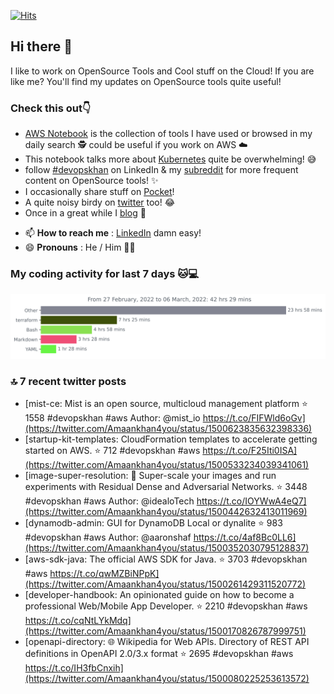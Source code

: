 [![Hits](https://hits.seeyoufarm.com/api/count/incr/badge.svg?url=https%3A%2F%2Fgithub.com%2Fakhan4u%2Fhit-counter&count_bg=%2379C83D&title_bg=%23555555&icon=&icon_color=%23E7E7E7&title=visits&edge_flat=false)](https://hits.seeyoufarm.com)

## Hi there 👋

I like to work on OpenSource Tools and Cool stuff on the Cloud! If you are like me? You'll find my updates on OpenSource tools quite useful!

### Check this out👇

* [AWS Notebook](https://histre.com/public/notebooks/dnllyanu/aws/) is the collection of tools I have used or browsed in my daily search 🕵️ could be useful if you work on AWS ☁️
* This notebook talks more about [Kubernetes](https://histre.com/public/notebooks/6uxdvo3y/kubernetes/) quite be overwhelming! 😅
* follow [#devopskhan](https://www.linkedin.com/feed/hashtag/devopskhan/) on LinkedIn & my [subreddit](https://www.reddit.com/r/devopskhan/) for more frequent content on OpenSource tools! ✨
* I occasionally share stuff on [Pocket](https://getpocket.com/@ej6g8d1dp2829A16a9Tf5d4T6bAMp3d8791rejDe86yem3bm4e14ex4fT4dluk29)!
* A quite noisy birdy on [twitter](https://twitter.com/Amaankhan4you) too! 😂
* Once in a great while I [blog](https://linuxparrot.com/) 😬


- 📫 **How to reach me** : [LinkedIn](https://www.linkedin.com/in/amaan-khan-linux-ninja) damn easy!
- 😄 **Pronouns** : He / Him 🤷‍♂️

### My coding activity for last 7 days 🐱💻

<img src="https://github.com/akhan4u/akhan4u/blob/main/images/stat.svg" alt="Amaan's Wakatime Activity!"/>

### 🔝 7 recent twitter posts
<!-- DEVDOJO:START -->
- [mist-ce: Mist is an open source, multicloud management platform
⭐️ 1558
#devopskhan #aws
Author: @mist_io
https://t.co/FIFWld6oGv](https://twitter.com/Amaankhan4you/status/1500623835632398336)
- [startup-kit-templates: CloudFormation templates to accelerate getting started on AWS.
⭐️ 712
#devopskhan #aws
https://t.co/F25Iti0ISA](https://twitter.com/Amaankhan4you/status/1500533234039341061)
- [image-super-resolution: 🔎 Super-scale your images and run experiments with Residual Dense and Adversarial Networks.
⭐️ 3448
#devopskhan #aws
Author: @idealoTech
https://t.co/IOYWwA4eQ7](https://twitter.com/Amaankhan4you/status/1500442632413011969)
- [dynamodb-admin: GUI for DynamoDB Local or dynalite
⭐️ 983
#devopskhan #aws
Author: @aaronshaf
https://t.co/4af8Bc0LL6](https://twitter.com/Amaankhan4you/status/1500352030795128837)
- [aws-sdk-java: The official AWS SDK for Java.
⭐️ 3703
#devopskhan #aws
https://t.co/qwMZBiNPpK](https://twitter.com/Amaankhan4you/status/1500261429311520772)
- [developer-handbook: An opinionated guide on how to become a professional Web/Mobile App Developer.
⭐️ 2210
#devopskhan #aws
https://t.co/cqNtLYkMdq](https://twitter.com/Amaankhan4you/status/1500170826787999751)
- [openapi-directory: 🌐 Wikipedia for Web APIs. Directory of REST API definitions in OpenAPI 2.0/3.x format
⭐️ 2695
#devopskhan #aws
https://t.co/IH3fbCnxih](https://twitter.com/Amaankhan4you/status/1500080225253613572)
<!-- DEVDOJO:END -->

<!-- ![Amaan's GitHub stats](https://github-readme-stats.vercel.app/api?username=akhan4u&count_private=true&show_icons=true&hide=contribs) -->

